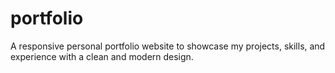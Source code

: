 # portfolio
A responsive personal portfolio website to showcase my projects, skills, and experience with a clean and modern design.
